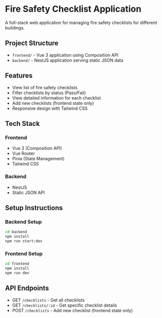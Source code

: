 # Fire Safety Checklist Application

A full-stack web application for managing fire safety checklists for different buildings.

## Project Structure

- `frontend/` - Vue 3 application using Composition API
- `backend/` - NestJS application serving static JSON data

## Features

- View list of fire safety checklists
- Filter checklists by status (Pass/Fail)
- View detailed information for each checklist
- Add new checklists (frontend state only)
- Responsive design with Tailwind CSS

## Tech Stack

### Frontend

- Vue 3 (Composition API)
- Vue Router
- Pinia (State Management)
- Tailwind CSS

### Backend

- NestJS
- Static JSON API

## Setup Instructions

### Backend Setup

```bash
cd backend
npm install
npm run start:dev
```

### Frontend Setup

```bash
cd frontend
npm install
npm run dev
```

## API Endpoints

- GET `/checklists` - Get all checklists
- GET `/checklists/:id` - Get specific checklist details
- POST `/checklists` - Add new checklist (frontend state only)

